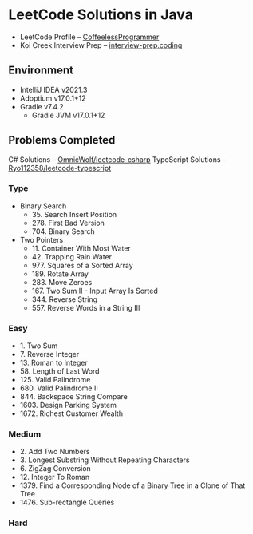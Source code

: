 # LeetCode Solutions in Java

- LeetCode Profile – [CoffeelessProgrammer](https://leetcode.com/CoffeelessProgrammer/)
- Koi Creek Interview Prep – [interview-prep.coding](https://github.com/koicreek/interview-prep.coding)

## Environment
- <span title="">IntelliJ IDEA v2021.3</span>
- <span title="">Adoptium v17.0.1+12</span>
- <span title="">Gradle v7.4.2</span>
  - <span title="">Gradle JVM v17.0.1+12</span>

## Problems Completed

C# Solutions – [OmnicWolf/leetcode-csharp](https://github.com/OmnicWolf/leetcode-csharp)
TypeScript Solutions – [Ryo112358/leetcode-typescript](https://github.com/Ryo112358/leetcode-typescript)

### Type
- Binary Search
  - <span title="Runtime Percentile: 100.00">35. Search Insert Position</span>
  - <span title="Runtime Percentile: 97.67%">278. First Bad Version</span>
  - <span title="Runtime Percentile: 100.00">704. Binary Search</span>
- Two Pointers
  - <span title="Runtime Percentile: 98.48%">11. Container With Most Water</span>
  - <span title="Runtime Percentile: 100.00%">42. Trapping Rain Water</span>
  - <span title="Runtime Percentile: 100.00">977. Squares of a Sorted Array</span>
  - <span title="Runtime Percentile: 100.00%">189. Rotate Array</span>
  - <span title="Runtime Percentile: 76.96%">283. Move Zeroes</span>
  - <span title="Runtime Percentile: 99.24%">167. Two Sum II - Input Array Is Sorted</span>
  - <span title="Runtime Percentile: 99.78%">344. Reverse String</span>
  - <span title="Runtime Percentile: 74.71%">557. Reverse Words in a String III</span>

### Easy
- <span title="Runtime Percentile: 60.58%">1. Two Sum</span>
- <span title="Runtime Percentile: 100.00%">7. Reverse Integer</span>
- <span title="Runtime Percentile: 57.6%">13. Roman to Integer</span>
- <span title="Runtime Percentile: 99.81%">58. Length of Last Word</span>
- <span title="Runtime Percentile: 98.45%">125. Valid Palindrome</span>
- <span title="Runtime Percentile: 77.83%">680. Valid Palindrome II</span>
- <span title="Runtime Percentile: 100.00%">844. Backspace String Compare</span>
- <span title="Runtime Percentile: 99.82%">1603. Design Parking System</span>
- <span title="Runtime Percentile: 100.00%">1672. Richest Customer Wealth</span>

### Medium
- <span title="Runtime Percentile: 67.95%">2. Add Two Numbers</span>
- <span title="Runtime Percentile: 91.22%">3. Longest Substring Without Repeating Characters</span>
- <span title="Runtime Percentile: 99.95%">6. ZigZag Conversion</span>
- <span title="Runtime Percentile: 81.17%">12. Integer To Roman</span>
- <span title="Runtime Percentile: 64.30%">1379. Find a Corresponding Node of a Binary Tree in a Clone of That Tree</span>
- <span title="Runtime Percentile: 93.52%">1476. Sub-rectangle Queries</span>

### Hard




